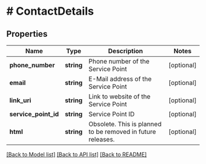 # # ContactDetails

## Properties

Name | Type | Description | Notes
------------ | ------------- | ------------- | -------------
**phone_number** | **string** | Phone number of the Service Point | [optional]
**email** | **string** | E-Mail address of the Service Point | [optional]
**link_uri** | **string** | Link to website of the Service Point | [optional]
**service_point_id** | **string** | Service Point ID | [optional]
**html** | **string** | Obsolete. This is planned to be removed in future releases. | [optional]

[[Back to Model list]](../../README.md#models) [[Back to API list]](../../README.md#endpoints) [[Back to README]](../../README.md)
